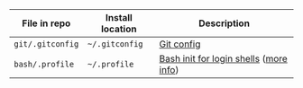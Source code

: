 | File in repo     | Install location | Description                                                                                                                                   |
| ---------------- | ---------------- | --------------------------------------------------------------------------------------------------------------------------------------------- |
| `git/.gitconfig` | `~/.gitconfig`   | [Git config](http://git-scm.com/docs/git-config)                                                                                              |
| `bash/.profile`  | `~/.profile`     | [Bash init for login shells](http://www.tldp.org/LDP/Bash-Beginners-Guide/html/sect_03_01.html) ([more info](https://coderwall.com/p/u003pa)) |
